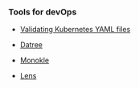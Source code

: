 ### Tools for devOps

- [Validating Kubernetes YAML files](https://www.youtube.com/redirect?event=video_description&redir_token=QUFFLUhqa05fVk1jY1ZYTzBqQ2pjZUs4UjFGLUZrbVVrUXxBQ3Jtc0tsaFBtd3JwSWlPRmN2eWNlLTV2SG9CUWNHbElvVi00bENMb1R5N3NxdTV1Y2ppRnRWS296Z3kxRDZiTV8zOGZGbDVtZkpzOUNZalpoeld4YVRpV2t5R1lUNTdpNzBZMEhKaXZPLWRraE1RYXB5ZXM4Yw&q=https%3A%2F%2Fitnext.io%2Fhow-to-validate-kubernetes-yaml-files-9a17b9a30f08&v=IA90BTozdow)

- [Datree](https://www.datree.io/?utm_source=youtube&utm_medium=influencer&utm_campaign=kunal)
- [Monokle](https://monokle.io)
- [Lens](https://k8slens.dev/?utm_source=CloudNativeHackathon&utm_medium=Youtube&utm_campaign=DevOpsBoot)

